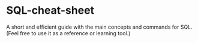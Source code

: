 # SQL-cheat-sheet
A short and efficient guide with the main concepts and commands for SQL. (Feel free to use it as a reference or learning tool.)

